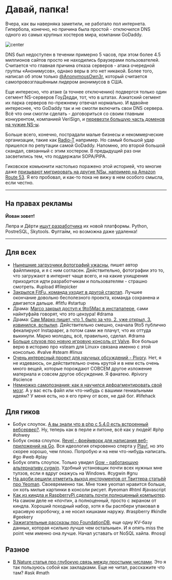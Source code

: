 # Давай, папка!

Вчера, как вы наверняка заметили, не работало пол интернета. Гипербола, конечно, но причина была простой - отключился DNS одного из самых крупных хостеров мира, компании GoDaddy.

![center](http://img-fotki.yandex.ru/get/6513/9320383.8/0_7ebde_ff3e9709_orig)

DNS был недоступен в течении примерно 5 часов, при этом более 4.5 миллионов сайтов просто не находились браузерами пользователей. Считается что главная причина отказа серверов - атака очередной группы «Анонимусов», однако веры в это нет никакой. Более того, написал об этом только [@AnonymousOwn3r](https://twitter.com/AnonymousOwn3r), который считается самопровозглашённым лидером анонимусов в США.

Еще интересно, что атаке (а точнее отключению) подвергся только один сегмент NS-серверов ГоуДедди, тот, что в штатах. Азиатский сегмент их парка серверов по-прежнему отвечал нормально. И вдвойне интереснее, что GoDaddy так и не смогли включить свои DNS сервера. Всё что они смогли сделать - договориться со своим главным конкурентом, компанией VeriSign, и [перевезти большую часть доменов на чужие NS-ы](http://www.wired.com/wiredenterprise/2012/09/godaddy-moves-to-verisign/).

Больше всего, конечно, пострадали малые бизнесы и некоммерческие организации, такие как [Radio-T](http://radio-t.com/) например. Но самый большой удар пришелся по репутации самой GoDaddy. Напомню, это второй большой скандал, связанный с этим хостером. В предыдущий раз они засветились тем, что поддержали SOPA/PIPA.

Гиковское комьюнити настолько поражено этой историей, что многие даже [призывают мигрировать на другие NSы, например на Amazon Route 53](http://davewasmer.tumblr.com/post/31283249223/migrating-from-godaddy-dns-to-amazon-route-53). Я его пробовал, и как-то пока не вижу в нем особого смысла, если честно.

----- 

## На правах рекламы

**Йован зовет!**

Лепра и Дёрти [ищут разработчика](http://j.mp/QvYK5t) их новой платформы. Python, PostreSQL, Skytools. Фултайм, но возможна даже удаленка!

-----

## Для всех
* [Нынешние загрузчики фотографий ужасны](http://blog.filepicker.io/post/31287543532/photos-are-a-b-tch-photo-uploading-is-broken), пишет автор файлпикера, и я с ним согласен. Действительно, фотографии это то, что загружают в интернет чаще всего, и на какие ухищрения приходится идти разработчикам и пользователям - страшно смотреть. #upload #filepicker
* [Закрылся FitFu, команда уходит в другой стартап](http://blog.fitfu.com/2012/09/10/the-end-of-a-journey/). Лучшее окончание довольно бесполезного проекта, команда сохранена и двигается дальше. #fitfu #startup
* Драма: [Marco закрыл доступ к 9to5Mac в инстапапере](http://9to5mac.com/2012/09/10/dont-call-it-instascraper-why-you-cant-read-9to5mac-on-instapaper/), сами найнтуфайв говорят, что это цензура! #drama
* Драма: [Сам Марко пишет, что 1. было за что, 2. уже открыл, 3. извинился, вспылил](http://blog.instapaper.com/post/31303984531). Действительно смешно, сначала 9to5 публично фекалируют Instapaper, а потом сами же плачут, что их оттуда выкинули. Марко молодец, всё, правильно, сделал. #drama
* [Больше слухов про новую игровую консоль от Valve](http://kotaku.com/5941793/valve-is-bringing-steam-to-your-tv-today-watch-out-consoles). Все больше верю в историю про «steam для Linux» связана именно с этой консолью. #valve #steam #linux
* [Очень интересный проект для научных обсуждений - Pivory](http://pivory.com/#topic/1/1265). Нет, я не издеваюсь, он действительно очень крутой и в нем есть очень много вещей, которые порождают СОВСЕМ другое изложение материала и совсем другое обсуждение. Я фанатею. #pivory #science
* [Немножко самопознания: как я научился дефрагментировать свой мозг](http://alexhillman.com/defrag-your-brain-with-a-sparkfile). А у вас есть файл или что-нибудь с вашими гениальными идеям? У меня есть, но я его прячу от всех, не дай бог. #lifehack

## Для гиков
* Бобук слоупок. [А вы знали что в php с 5.4.0 есть встроенный вебсервер?](http://php.net/manual/en/features.commandline.webserver.php). Ну, теперь как в перле и питоне, всё как у людей! #php #ohwey
* Бобук снова слоупок. [Revel - фреймворк для написания веб-приложений на Go](http://robfig.github.com/revel/). Вся идеология откровенно сперта у [Play!](http://www.playframework.org/), но это скорее хорошо, чем плохо. Попробую и на нем что-нибудь написать. #go #web #play
* Бобук опять слоупок. Только увидел [Gow - работающую альтернативу cygwin](https://github.com/bmatzelle/gow). Удобный установщик почти всех нужных мне тулзов, если я вдруг окажусь на Windows. #cygwin #gnu
* [На адоби решили отметить выход инструментов от Твиттера статьёй про Yeoman](http://www.adobe.com/devnet/html5/articles/yeoman-at-your-service.html). Своевременно так. Мне тоже yeoman нравится больше, он хоть милые картинки в консоли рисует. #yeoman #html #javascript
* [Как из киндла и RaspberryPi сделать почти полноценный компьютер](http://www.ponnuki.net/2012/09/kindleberry-pi/). На самом деле не «почти», а полноценный, просто с экраном от киндла. Хороший походный набор, хотя я бы распбери упаковал в красивую коробочку, а не носил кишками наружу. #raspberry #kindle #geekery
* [Зажигательные рассказы про FoundationDB](http://techcrunch.com/2012/09/10/foundationdb-not-your-standard-nosql-database/), еще одну KV-базу данных, которая «сильно лучше чем остальные». И я опять miss the point чем именно она лучше. Начал уставать от NoSQL хайпа. #nosql

## Разное
* [В Nature статья про глубокую связь между простыми числами](http://www.nature.com/news/proof-claimed-for-deep-connection-between-primes-1.11378). Это я так пользуюсь собой как закладками. Еще не читал, расскажите что там? #ask #math